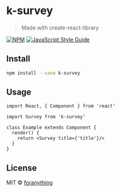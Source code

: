 # k-survey

> Made with create-react-library

[![NPM](https://img.shields.io/npm/v/k-survey.svg)](https://www.npmjs.com/package/k-survey) [![JavaScript Style Guide](https://img.shields.io/badge/code_style-standard-brightgreen.svg)](https://standardjs.com)

## Install

```bash
npm install --save k-survey
```

## Usage

```tsx
import React, { Component } from 'react'

import Survey from 'k-survey'

class Example extends Component {
  render() {
    return <Survey title={'title'}/>
  }
}
```

## License

MIT © [foranything](https://github.com/foranything)
